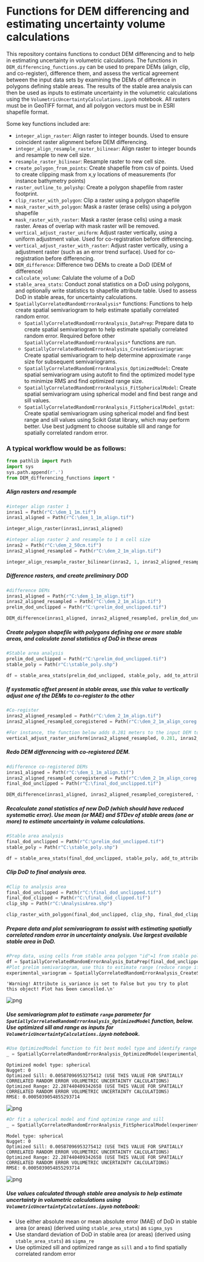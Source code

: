 # Functions for DEM differencing and estimating uncertainty volume calculations 

This repository contains functions to conduct DEM differencing and to help in estimating uncertainty in volumetric calculations.  The functions in `DEM_differencing_functions.py` can be used to prepare DEMs (align, clip, and co-register), difference them, and assess the vertical agreement between the input data sets by examining the DEMs of difference in polygons defining stable areas.  The results of the stable area analysis can then be used as inputs to estimate uncertainty in the volumetric calculations using the `VolumetricUncertaintyCalculations.ipynb` notebook. All rasters must be in GeoTIFF format, and all polygon vectors must be in ESRI shapefile format.

Some key functions included are:
- `integer_align_raster`: Align raster to integer bounds. Used to ensure coincident raster alignment before DEM differencing.
- `integer_align_resample_raster_bilinear`: Align raster to integer bounds and resample to new cell size. 
- `resample_raster_bilinear`: Resample raster to new cell size.
- `create_polygon_from_points`: Create shapefile from csv of points.  Used to create clipping mask from x,y locations of measurements (for instance bathymetry points)
- `raster_outline_to_polyshp`: Create a polygon shapefile from raster footprint.
- `clip_raster_with_polygon`: Clip a raster using a polygon shapefile
- `mask_raster_with_polygon`: Mask a raster (erase cells) using a polygon shapefile
- `mask_raster_with_raster`: Mask a raster (erase cells) using a mask raster. Areas of overlap with mask raster will be removed.
- `vertical_adjust_raster_uniform`: Adjust raster vertically, using a uniform adjustment value. Used for co-registration before differencing.
- `vertical_adjust_raster_with_raster`: Adjust raster vertically, using a adjustment raster (such as an error trend surface). Used for co-registration before differencing.
- `DEM_difference`: Difference two DEMs to create a DoD (DEM of difference)
- `calculate_volume`: Calulate the volume of a DoD
- `stable_area_stats`: Conduct zonal statistics on a DoD using polygons, and optionally write statistics to shapefile attribute table. Used to assess DoD in stable areas, for uncertainty calculations.
- `SpatiallyCorrelatedRandomErrorAnalysis*` functions:  Functions to help create spatial semivariogram to help estimate spatially correlated random error.
    - `SpatiallyCorrelatedRandomErrorAnalysis_DataPrep`: Prepare data to create spatial semivariogram to help estimate spatially correlated random error.  Required before other `SpatiallyCorrelatedRandomErrorAnalysis*` functions are run.
    - `SpatiallyCorrelatedRandomErrorAnalysis_CreateSemivariogram`: Create spatial semivariogram to help determine approximate `range` size for subsequent semivariograms.
    - `SpatiallyCorrelatedRandomErrorAnalysis_OptimizedModel`: Create spatial semivariogram using autofit to find the optimized model type to minimize RMS and find optimized range size.
    - `SpatiallyCorrelatedRandomErrorAnalysis_FitSphericalModel`: Create spatial semivariogram using spherical model and find best range and sill values.
    - `SpatiallyCorrelatedRandomErrorAnalysis_FitSphericalModel_gstat`: Create spatial semivariogram using spherical model and find best range and sill values using Scikit Gstat library, which may perform better. Use best judgment to choose suitable sill and range for spatially correlated random error.


### A typical workflow would be as follows: 


```python
from pathlib import Path
import sys
sys.path.append(r'.')
from DEM_differencing_functions import *
```

##### Align rasters and resample 


```python
#integer align raster 1
inras1 = Path(r"C:\dem_1_1m.tif")
inras1_aligned = Path(r"C:\dem_1_1m_align.tif")

integer_align_raster(inras1,inras1_aligned)

#integer align raster 2 and resample to 1 m cell size
inras2 = Path(r"C:\dem_2_50cm.tif")
inras2_aligned_resampled = Path(r"C:\dem_2_1m_align.tif")

integer_align_resample_raster_bilinear(inras2, 1, inras2_aligned_resampled)
```

##### Difference rasters, and create preliminary DOD


```python
#difference DEMs
inras1_aligned = Path(r"C:\dem_1_1m_align.tif")
inras2_aligned_resampled = Path(r"C:\dem_2_1m_align.tif")
prelim_dod_unclipped = Path(r"C:\prelim_dod_unclipped.tif")

DEM_difference(inras1_aligned, inras2_aligned_resampled, prelim_dod_unclipped)
```

##### Create polygon shapefile with polygons defining one or more stable areas, and calculate zonal statistics of DoD in these areas


```python
#Stable area analysis
prelim_dod_unclipped = Path(r"C:\prelim_dod_unclipped.tif")
stable_poly = Path(r"C:\stable_poly.shp")

df = stable_area_stats(prelim_dod_unclipped, stable_poly, add_to_attribute_table=False)
```

##### If systematic offset present in stable areas, use this value to vertically adjust one of the DEMs to co-register to the other


```python
#Co-register
inras2_aligned_resampled = Path(r"C:\dem_2_1m_align.tif")
inras2_aligned_resampled_coregistered = Path(r"C:\dem_2_1m_align_coreg.tif")

#For instance, the function below adds 0.281 meters to the input DEM to vertically adjust it upward.
vertical_adjust_raster_uniform(inras2_aligned_resampled, 0.281, inras2_aligned_resampled_coregistered)
```

##### Redo DEM differencing with co-registered DEM.


```python
#difference co-registered DEMs
inras1_aligned = Path(r"C:\dem_1_1m_align.tif")
inras2_aligned_resampled_coregistered = Path(r"C:\dem_2_1m_align_coreg.tif")
final_dod_unclipped = Path(r"C:\final_dod_unclipped.tif")

DEM_difference(inras1_aligned, inras2_aligned_resampled_coregistered, final_dod_unclipped)
```

##### Recalculate zonal statistics of new DoD (which should have reduced systematic error).  Use mean (or MAE) and STDev of stable areas (one or more) to estimate uncertainty in volume calculations.


```python
#Stable area analysis
final_dod_unclipped = Path(r"C:\prelim_dod_unclipped.tif")
stable_poly = Path(r"C:\stable_poly.shp")

df = stable_area_stats(final_dod_unclipped, stable_poly, add_to_attribute_table=False)
```

##### Clip DoD to final analysis area.


```python
#Clip to analysis area
final_dod_unclipped = Path(r"C:\final_dod_unclipped.tif")
final_dod_clipped = Path(r"C:\final_dod_clipped.tif")
clip_shp = Path(r"C:\AnalysisArea.shp")

clip_raster_with_polygon(final_dod_unclipped, clip_shp, final_dod_clipped)
```

##### Prepare data and plot semivariogram to assist with estimating spatially correlated random error in uncertainty analysis.  Use largest available stable area in DoD.


```python
#Prep data, using cells from stable area polygon "id"=1 from stable polygon shapefile
df = SpatiallyCorrelatedRandomErrorAnalysis_DataPrep(final_dod_unclipped, stable_poly, poly_id_field='id', poly_id=1)
#Plot prelim semivariogram, use this to estimate range (reduce range if needed for plotting)
experimental_variogram = SpatiallyCorrelatedRandomErrorAnalysis_CreateSemivariogram(df,1, max_range=80)
```

    'Warning! Attribute is_variance is set to False but you try to plot this object! Plot has been cancelled.\n'
    


    
![png](README_files/README_19_1.png)
    


##### Use semivariogram plot to estimate `range` parameter for `SpatiallyCorrelatedRandomErrorAnalysis_OptimizedModel` function, below. Use optimized sill and range as inputs for `VolumetricUncertaintyCalculations.ipynb` notebook.


```python
#Use OptimizedModel function to fit best model type and identify range and sill
_ = SpatiallyCorrelatedRandomErrorAnalysis_OptimizedModel(experimental_variogram)
```

    
    
    Optimized model type: spherical
    Nugget: 0
    Optimized Sill: 0.00587096953275412 (USE THIS VALUE FOR SPATIALLY CORRELATED RANDOM ERROR VOLUMETRIC UNCERTAINTY CALCULATIONS)
    Optimized Range: 22.287440409342658 (USE THIS VALUE FOR SPATIALLY CORRELATED RANDOM ERROR VOLUMETRIC UNCERTAINTY CALCULATIONS)
    RMSE: 0.0005039054855293714
    


    
![png](README_files/README_21_1.png)
    



```python
#Or fit a spherical model and find optimize range and sill
_ = SpatiallyCorrelatedRandomErrorAnalysis_FitSphericalModel(experimental_variogram, nugget=0)
```

    
    
    Model type: spherical
    Nugget: 0
    Optimized Sill: 0.00587096953275412 (USE THIS VALUE FOR SPATIALLY CORRELATED RANDOM ERROR VOLUMETRIC UNCERTAINTY CALCULATIONS)
    Optimized Range: 22.287440409342658 (USE THIS VALUE FOR SPATIALLY CORRELATED RANDOM ERROR VOLUMETRIC UNCERTAINTY CALCULATIONS)
    RMSE: 0.0005039054855293714
    


    
![png](README_files/README_22_1.png)
    


##### Use values calculated through stable area analysis to help estimate uncertainty in volumetric calculations using `VolumetricUncertaintyCalculations.ipynb` notebook:

- Use either absolute mean or mean absolute error (MAE) of DoD in stable area (or areas) (derived using `stable_area_stats`) as `sigma_sys`
- Use standard deviation of DoD in stable area (or areas) (derived using `stable_area_stats`) as `sigma_re`
- Use optimized sill and optimized range as `sill` and `a` to find spatially correlated random error


```python

```
